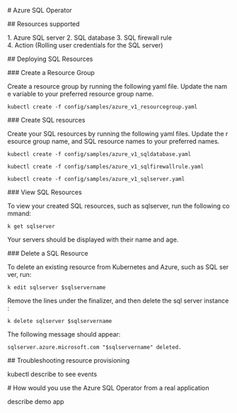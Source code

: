 # Azure SQL Operator

## Resources supported

1. Azure SQL server
2. SQL database
3. SQL firewall rule
4. Action (Rolling user credentials for the SQL server)

## Deploying SQL Resources

### Create a Resource Group

Create a resource group by running the following yaml file. Update the name variable to your preferred resource group name.

```kubectl create -f config/samples/azure_v1_resourcegroup.yaml```

### Create SQL resources

Create your SQL resources by running the following yaml files. Update the resource group name, and SQL resource names to your preferred names.

```kubectl create -f config/samples/azure_v1_sqldatabase.yaml```

```kubectl create -f config/samples/azure_v1_sqlfirewallrule.yaml```

```kubectl create -f config/samples/azure_v1_sqlserver.yaml```

### View SQL Resources

To view your created SQL resources, such as sqlserver, run the following command:

`k get sqlserver`

Your servers should be displayed with their name and age.

### Delete a SQL Resource

To delete an existing resource from Kubernetes and Azure, such as SQL server, run:

`k edit sqlserver $sqlservername`

Remove the lines under the finalizer, and then delete the sql server instance:

`k delete sqlserver $sqlservername`

The following message should appear:

`sqlserver.azure.microsoft.com "$sqlservername" deleted.`

## Troubleshooting resource provisioning

kubectl describe to see events

# How would you use the Azure SQL Operator from a real application

describe demo app

